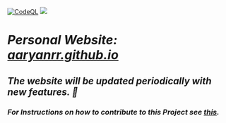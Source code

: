 [![CodeQL](https://github.com/aaryanrr/aaryanrr.github.io/actions/workflows/codeql-analysis.yml/badge.svg)](https://github.com/aaryanrr/aaryanrr.github.io/actions/workflows/codeql-analysis.yml)
![](https://img.shields.io/github/license/aaryanrr/aaryanrr.github.io?color=red)


# *Personal Website: [aaryanrr.github.io](https://aaryanrr.github.io)*

## *The website will be updated periodically with new features. 📅*

### *For Instructions on how to contribute to this Project see [this](https://github.com/aaryanrr/aaryanrr.github.io/blob/main/CONTRIBUTING.md).*

